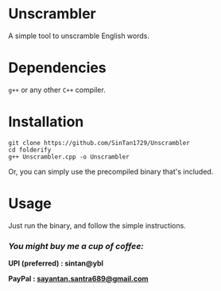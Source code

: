 # Unscrambler
A simple tool to unscramble English words.

# Dependencies

`g++` or any other `C++` compiler.

# Installation

```
git clone https://github.com/SinTan1729/Unscrambler
cd folderify
g++ Unscrambler.cpp -o Unscrambler
```
Or, you can simply use the precompiled binary that's included.

# Usage

Just run the binary, and follow the simple instructions.

### _You might buy me a cup of coffee:_

**UPI (preferred) : sintan@ybl**

**PayPal : sayantan.santra689@gmail.com** 
